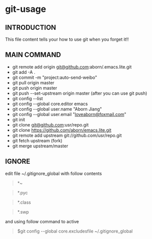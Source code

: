 git-usage
==========

## INTRODUCTION
This file content tells your how to use git when you forget it!!

## MAIN COMMAND

* git remote add origin git@github.com:aborn/.emacs.lite.git
* git add -A .
* git commit -m "project:auto-send-weibo"
* git pull origin master
* git push origin master
* git push --set-upstream origin master (after you can use git push)
* git config --list
* git config --global core.editor emacs
* git config --global user.name "Aborn Jiang"
* git config --global user.email "loveaborn@foxmail.com"
* git init
* git clone git@github.com:usr/repo.git
* git clone https://github.com/aborn/emacs.lite.git
* git remote add upstream git://github.com/usr/repo.git
* git fetch upstream (fork)
* git merge upstream/master

## IGNORE
edit file ~/.gitignore_global with follow contents
>*~

>*.pyc

>*.class

>*.swp

and using follow command to active
>$git config --global core.excludesfile ~/.gitignore_global

